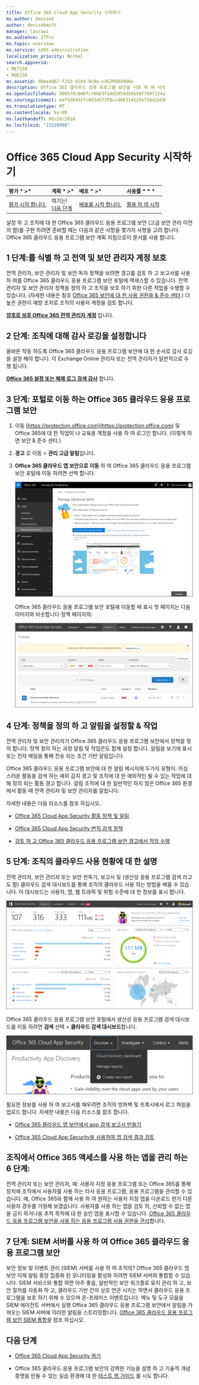 ```yaml
---
title: Office 365 Cloud App Security 시작하기
ms.author: deniseb
author: denisebmsft
manager: laurawi
ms.audience: ITPro
ms.topic: overview
ms.service: o365-administration
localization_priority: Normal
search.appverid:
- MET150
- MOE150
ms.assetid: d9ee4d67-f2b3-42b4-9c9e-c4529904990a
description: Office 365 클라우드 응용 프로그램 보안을 사용 하 여 시작
ms.openlocfilehash: 906570c6607c70b63fa9d2059d56b50f7807124a
ms.sourcegitcommit: edf5db9357c0d34573f8cc406314525ef10d1eb9
ms.translationtype: MT
ms.contentlocale: ko-KR
ms.lasthandoff: 08/28/2018
ms.locfileid: "23229990"
---
```

# <a name="get-ready-for-office-365-cloud-app-security"></a>Office 365 Cloud App Security 시작하기
  
|평가 * *\>**|계획 * *\>**|배포 * *\>**|사용률 * * *|
|:-----|:-----|:-----|:-----|
|[평가 시작 합니다.](office-365-cas-overview.md) <br/> |여기는!  <br/> [다음 단계](turn-on-office-365-cas.md) <br/> |[배포를 시작 합니다.](turn-on-office-365-cas.md) <br/> |[활용 하 여 시작](utilization-activities-for-ocas.md) <br/> |
   
설정 하 고 조직에 대 한 Office 365 클라우드 응용 프로그램 보안 (고급 보안 관리 이전의 함)를 구현 하려면 준비할 때는 다음과 같은 사항을 몇가지 사항을 고려 합니다. Office 365 클라우드 응용 프로그램 보안 계획 지침으로이 문서를 사용 합니다.
    
## <a name="step-1-identify-and-protect-your-global-and-security-administrator-accounts"></a>1 단계:를 식별 하 고 전역 및 보안 관리자 계정 보호

전역 관리자, 보안 관리자 및 보안 독자 정책을 보려면 경고를 검토 하 고 보고서를 사용 하 여를 Office 365 클라우드 응용 프로그램 보안 포털에 액세스할 수 있습니다. 전역 관리자 및 보안 관리자 정책을 정의 하 고 조직을 보호 하기 위한 다른 작업을 수행할 수 있습니다. (자세한 내용은 참조 [Office 365 보안에 대 한 사용 권한을 &amp; 준수 센터](permissions-in-the-security-and-compliance-center.md).) 더 높은 권한이 예방 조치로 조직의 사용자 계정을 검토 합니다. 
  
 **[암호로 보호 Office 365 전역 관리자 계정](https://docs.microsoft.com/office365/enterprise/protect-your-global-administrator-accounts)** 입니다. 
  
## <a name="step-2-turn-on-audit-logging-for-your-organization"></a>2 단계: 조직에 대해 감사 로깅을 설정합니다

올바른 작동 하도록 Office 365 클라우드 응용 프로그램 보안에 대 한 순서로 감사 로깅을 설정 해야 합니다. 이 Exchange Online 관리자 또는 전역 관리자가 일반적으로 수행 됩니다.
  
 **[Office 365 설정 또는 해제 로그 검색 감사](turn-audit-log-search-on-or-off.md)** 합니다. 
  
## <a name="step-3-go-to-the-office-365-cloud-app-security-portal"></a>3 단계: 포털로 이동 하는 Office 365 클라우드 응용 프로그램 보안

1. 이동 [https://protection.office.com](https://protection.office.com) 및 Office 365에 대 한 작업이 나 교육용 계정을 사용 하 여 로그인 합니다. (이렇게 하면 보안 &amp; 준수 센터.) 
    
2. **경고** 로 이동 \> **관리 고급 알림**입니다.
    
3. **Office 365 클라우드 앱 보안으로 이동** 하 여 Office 365 클라우드 응용 프로그램 보안 포털에 이동 하려면 선택 합니다. 
    
    ![보안에서 &amp; 준수 센터 Office 365 클라우드 앱 보안으로 이동 하려면 고급 알림 관리를 선택 합니다.](media/958632d4-03e3-4ade-8e22-d5509db6fca7.png)
  
    Office 365 클라우드 응용 프로그램 보안 포털에 이동할 때 표시 첫 페이지는 다음 이미지와 비슷합니다 정책 페이지의:
    
    ![정책 페이지로 시작 하 여 Office 365 클라우드 응용 프로그램 보안 포털에 이동할 때](media/5cb8833c-4e08-438c-bab3-91b5106f6f3f.png)
  
## <a name="step-4-define-policies-and-set-up-alerts-amp-actions"></a>4 단계: 정책을 정의 하 고 알림을 설정할 &amp; 작업

전역 관리자 및 보안 관리자가 Office 365 클라우드 응용 프로그램 보안에서 정책을 정의 합니다. 정책 정의 하는 과정 알림 및 작업은도 함께 설정 합니다. 알림을 보기에 표시 또는 전자 메일을 통해 전송 되는 조건 기반 알림입니다. 
  
Office 365 클라우드 응용 프로그램 보안에 대 한 알림 메시지에 두가지 유형이: 의심 스러운 활동을 검색 하는 예외 감지 경고 및 조직에 대 한 예외적인 될 수 있는 작업에 대해 정의 되는 활동 경고 합니다. 알림 조직에 대 한 일반적인 하지 않은 Office 365 환경에서 활동 때 전역 관리자 및 보안 관리자를 알립니다.
  
자세한 내용은 다음 리소스를 참조 하십시오.
  
- [Office 365 Cloud App Security 활동 정책 및 알림](activity-policies-and-alerts.md)
    
- [Office 365 Cloud App Security 변칙 검색 정책](anomaly-detection-policies-in-ocas.md)
    
- [검토 하 고 Office 365 클라우드 응용 프로그램 보안 경고에서 작업 수행](review-office-365-cas-alerts.md)
    
## <a name="step-5-learn-about-your-organizations-cloud-usage"></a>5 단계: 조직의 클라우드 사용 현황에 대 한 설명

전역 관리자, 보안 관리자 또는 보안 판독기, 보고서 및 (생산성 응용 프로그램 검색 라고도 함) 클라우드 검색 대시보드를 통해 조직의 클라우드 사용 하는 방법을 배울 수 있습니다. 이 대시보드는 사용자, 앱, 웹 트래픽 및 위험 수준에 대 한 정보를 표시 합니다.
  
![Office 365 CAS 포털에서 검색을 선택 \> 클라우드 검색 대시보드](media/61269290-fd82-4d4b-8045-aea1ebc82287.png)
  
Office 365 클라우드 응용 프로그램 보안 포털에서 생산성 응용 프로그램 검색 대시보드를 이동 하려면 **검색** 선택 \> **클라우드 검색 대시보드**합니다.
  
![Office 365 CAS 포털에서 검색을 선택](media/73b5299f-94b5-49dd-a00f-154d188eb2c5.png)
  
필요한 정보를 사용 하 여 보고서를 채우려면 조직의 방화벽 및 프록시에서 로그 파일을 업로드 합니다. 자세한 내용은 다음 리소스를 참조 합니다.
  
- [Office 365 클라우드 앱 보안에서 app 검색 보고서 만들기](create-app-discovery-reports-in-ocas.md)
    
- [Office 365 Cloud App Security을 사용하여 앱 검색 결과 검토](review-app-discovery-findings-in-ocas.md)
    
## <a name="step-6-manage-apps-that-your-organization-is-using-to-access-office-365"></a>조직에서 Office 365 액세스를 사용 하는 앱을 관리 하는 6 단계:

전역 관리자 또는 보안 관리자, 예: 사용자 지정 응용 프로그램 또는 Office 365를 통해 장치에 조직에서 사용자를 사용 하는 타사 응용 프로그램, 응용 프로그램을 관리할 수 있습니다. 예, Office 365와 함께 사용 하 여 원하는 사용자 지정 앱을 다운로드 한가 다른 사용자 경우를 가정해 보겠습니다. 사용자를 사용 하는 앱을 검토 하, 신뢰할 수 없는 앱을 금지 하거나을 추적 목적에 대 한 승인 앱을 표시할 수 있습니다. [Office 365 클라우드 응용 프로그램 보안을 사용 하는 응용 프로그램 사용 권한을 관리](manage-app-permissions-in-ocas.md)합니다.
  
## <a name="step-7-use-your-siem-server-with-office-365-cloud-app-security"></a>7 단계: SIEM 서버를 사용 하 여 Office 365 클라우드 응용 프로그램 보안

보안 정보 및 이벤트 관리 (SIEM) 서버를 사용 하 여 조직의? Office 365 클라우드 앱 보안 이제 알림 중앙 집중화 된 모니터링을 활성화 하려면 SIEM 서버와 통합할 수 있습니다. SIEM 서비스와 통합 하면 아주 좋음, 일반적인 보안 워크플로 유지 관리 하 고, 보안 절차를 자동화 하 고, 클라우드 기반 간의 상호 연관 시키는 하면서 클라우드 응용 프로그램을 보호 하기 위해 수 있으며 온-프레미스 이벤트입니다. 메뉴 및 도구 모음을 SIEM 에이전트 서버에서 실행 Office 365 클라우드 응용 프로그램 보안에서 알림을 가져오는 SIEM 서버에 이러한 알림을 스트리밍합니다. [Office 365 클라우드 응용 프로그램 보안 SIEM 통합](integrate-your-siem-server-with-office-365-cas.md)을 참조 하십시오.
  
## <a name="next-steps"></a>다음 단계

- [Office 365 Cloud App Security 켜기](turn-on-office-365-cas.md)
    
- Office 365 클라우드 응용 프로그램 보안의 강력한 기능을 설명 하 고 기술적 개념 증명을 만들 수 있는 실습 환경에 대 한 [테스트 랩 가이드](https://docs.microsoft.com/office365/enterprise/cloud-app-security-for-your-office-365-dev-test-environment) 를 시도 합니다. 
    

